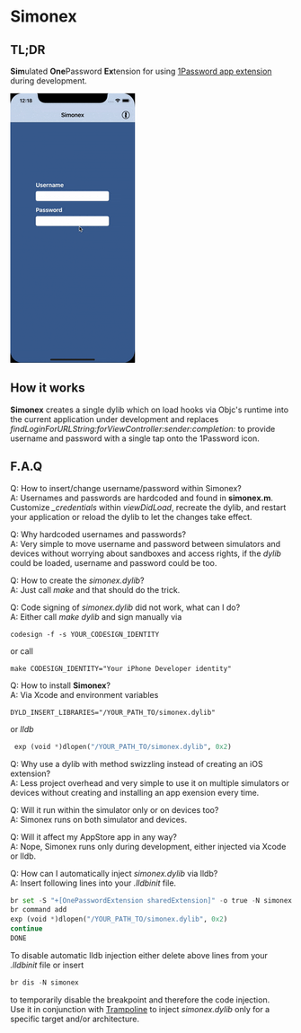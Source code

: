 Simonex
=======

## TL;DR

**Sim**ulated **One**Password **Ex**tension for using [1Password app extension](https://github.com/agilebits/onepassword-app-extension) during development.

![Simonex running on iPhone X simulator](simonexample.gif)

## How it works

__Simonex__ creates a single dylib which on load hooks via Objc's runtime into the current application under development and replaces _findLoginForURLString:forViewController:sender:completion:_ to provide username and password with a single tap onto the 1Password icon.

## F.A.Q

Q: How to insert/change username/password within Simonex?  
A: Usernames and passwords are hardcoded and found in __simonex.m__. Customize *_credentials* within *viewDidLoad*, recreate the dylib, and restart your application or reload the dylib to let the changes take effect.

Q: Why hardcoded usernames and passwords?  
A: Very simple to move username and password between simulators and devices without worrying about sandboxes and access rights, if the _dylib_ could be loaded, username and password could be too.

Q: How to create the _simonex.dylib_?  
A: Just call _make_ and that should do the trick.

Q: Code signing of *simonex.dylib* did not work, what can I do?  
A: Either call _make dylib_ and sign manually via
```
codesign -f -s YOUR_CODESIGN_IDENTITY
```   
or call
```
make CODESIGN_IDENTITY="Your iPhone Developer identity"
```

Q: How to install __Simonex__?  
A: Via Xcode and environment variables
```
DYLD_INSERT_LIBRARIES="/YOUR_PATH_TO/simonex.dylib"
```
or _lldb_
```Python
 exp (void *)dlopen("/YOUR_PATH_TO/simonex.dylib", 0x2)
```

Q: Why use a dylib with method swizzling instead of creating an iOS extension?  
A: Less project overhead and very simple to use it on multiple simulators or devices without creating and installing an app exension every time.

Q: Will it run within the simulator only or on devices too?  
A: Simonex runs on both simulator and devices.

Q: Will it affect my AppStore app in any way?  
A: Nope, Simonex runs only during development, either injected via Xcode or lldb.

Q: How can I automatically inject _simonex.dylib_ via lldb?  
A: Insert following lines into your _.lldbinit_ file.
```Python
br set -S "+[OnePasswordExtension sharedExtension]" -o true -N simonex  
br command add  
exp (void *)dlopen("/YOUR_PATH_TO/simonex.dylib", 0x2)  
continue  
DONE  
```

To disable automatic lldb injection either delete above lines from your _.lldbinit_ file or insert  
```Python
br dis -N simonex  
```

to temporarily disable the breakpoint and therefore the code injection.  
Use it in conjunction with [Trampoline](https://github.com/obayer/Trampoline) to inject _simonex.dylib_ only for a
specific target and/or architecture.
